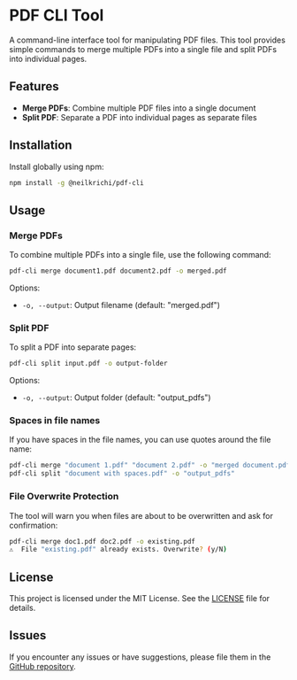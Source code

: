 # PDF CLI Tool

A command-line interface tool for manipulating PDF files. This tool provides simple commands to merge multiple PDFs into a single file and split PDFs into individual pages.

## Features

- **Merge PDFs**: Combine multiple PDF files into a single document
- **Split PDF**: Separate a PDF into individual pages as separate files

## Installation

Install globally using npm:

```bash
npm install -g @neilkrichi/pdf-cli
```

## Usage

### Merge PDFs

To combine multiple PDFs into a single file, use the following command:

```bash
pdf-cli merge document1.pdf document2.pdf -o merged.pdf
```

Options:
- `-o, --output`: Output filename (default: "merged.pdf")

### Split PDF

To split a PDF into separate pages:

```bash
pdf-cli split input.pdf -o output-folder
```

Options:
- `-o, --output`: Output folder (default: "output_pdfs")

### Spaces in file names

If you have spaces in the file names, you can use quotes around the file name:

```bash
pdf-cli merge "document 1.pdf" "document 2.pdf" -o "merged document.pdf"
pdf-cli split "document with spaces.pdf" -o "output_pdfs"
```

### File Overwrite Protection

The tool will warn you when files are about to be overwritten and ask for confirmation:

```bash
pdf-cli merge doc1.pdf doc2.pdf -o existing.pdf
⚠️  File "existing.pdf" already exists. Overwrite? (y/N)
```

## License

This project is licensed under the MIT License. See the [LICENSE](LICENSE) file for details.

## Issues

If you encounter any issues or have suggestions, please file them in the [GitHub repository](https://github.com/neilkrichi/pdf-cli/issues).

